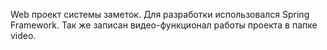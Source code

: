 Web проект системы заметок.
Для разработки использовался Spring Framework.
Так же записан видео-функционал работы проекта в папке video.